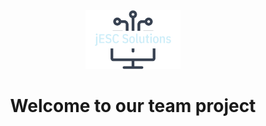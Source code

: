 <div id="header" align="center">
  <img src="https://github.com/jESC-Solutions/.github/blob/main/profile/logo-no-background.png"  width="30%" height="30%">
  <h1>
  Welcome to our team project
  </h1>
</div>


<!--
Sufficient documentation in the top level README to explain to a stranger who you are, what this project was about, and how all of the material in the repo pertains to it.
This README should be:
Attractively formatted
Include links to relevant files in the repo
Include links to each of your own Github accounts AND LinkedIn accounts

**Here are some ideas to get you started:**

🙋‍♀️ A short introduction - what is your organization all about?
🌈 Contribution guidelines - how can the community get involved?
👩‍💻 Useful resources - where can the community find your docs? Is there anything else the community should know?
🍿 Fun facts - what does your team eat for breakfast?
🧙 Remember, you can do mighty things with the power of [Markdown](https://docs.github.com/github/writing-on-github/getting-started-with-writing-and-formatting-on-github/basic-writing-and-formatting-syntax)
-->
